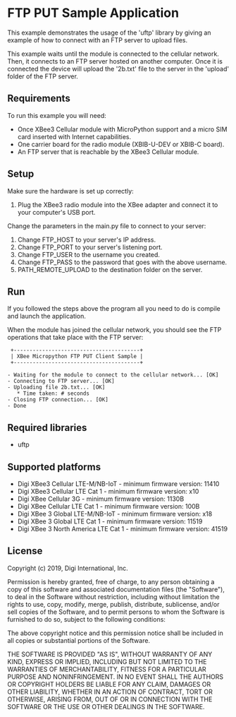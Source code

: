FTP PUT Sample Application
===========================

This example demonstrates the usage of the 'uftp' library by giving an example
of how to connect with an FTP server to upload files.

This example waits until the module is connected to the cellular network. Then,
it connects to an FTP server hosted on another computer. Once it is connected
the device will upload the '2b.txt' file to the server in the 'upload' folder
of the FTP server.

Requirements
------------

To run this example you will need:

* Once XBee3 Cellular module with MicroPython support and a micro SIM card
  inserted with Internet capabilities.
* One carrier board for the radio module (XBIB-U-DEV or XBIB-C board).
* An FTP server that is reachable by the XBee3 Cellular module.

Setup
-----

Make sure the hardware is set up correctly:

1. Plug the XBee3 radio module into the XBee adapter and connect it to your
   computer's USB port.

Change the parameters in the main.py file to connect to your server:

1. Change FTP_HOST to your server's IP address.
2. Change FTP_PORT to your server's listening port.
3. Change FTP_USER to the username you created.
4. Change FTP_PASS to the password that goes with the above username.
5. PATH_REMOTE_UPLOAD to the destination folder on the server.

Run
---

If you followed the steps above the program all you need to do is compile and
launch the application.

When the module has joined the cellular network, you should see the FTP
operations that take place with the FTP server:

     +----------------------------------------+
     | XBee Micropython FTP PUT Client Sample |
     +----------------------------------------+

    - Waiting for the module to connect to the cellular network... [OK]
    - Connecting to FTP server... [OK]
    - Uploading file 2b.txt... [OK]
       * Time taken: # seconds
    - Closing FTP connection... [OK]
    - Done

Required libraries
------------------
* uftp

Supported platforms
-------------------
* Digi XBee3 Cellular LTE-M/NB-IoT - minimum firmware version: 11410
* Digi XBee3 Cellular LTE Cat 1 - minimum firmware version: x10
* Digi XBee Cellular 3G - minimum firmware version: 1130B
* Digi XBee Cellular LTE Cat 1 - minimum firmware version: 100B
* Digi XBee 3 Global LTE-M/NB-IoT - minimum firmware version: x18
* Digi XBee 3 Global LTE Cat 1 - minimum firmware version: 11519
* Digi XBee 3 North America LTE Cat 1 - minimum firmware version: 41519

License
-------
Copyright (c) 2019, Digi International, Inc.

Permission is hereby granted, free of charge, to any person obtaining a copy of
this software and associated documentation files (the "Software"), to deal in
the Software without restriction, including without limitation the rights to
use, copy, modify, merge, publish, distribute, sublicense, and/or sell copies of
the Software, and to permit persons to whom the Software is furnished to do so,
subject to the following conditions:

The above copyright notice and this permission notice shall be included in all
copies or substantial portions of the Software.

THE SOFTWARE IS PROVIDED "AS IS", WITHOUT WARRANTY OF ANY KIND, EXPRESS OR
IMPLIED, INCLUDING BUT NOT LIMITED TO THE WARRANTIES OF MERCHANTABILITY,
FITNESS FOR A PARTICULAR PURPOSE AND NONINFRINGEMENT. IN NO EVENT SHALL THE
AUTHORS OR COPYRIGHT HOLDERS BE LIABLE FOR ANY CLAIM, DAMAGES OR OTHER LIABILITY,
WHETHER IN AN ACTION OF CONTRACT, TORT OR OTHERWISE, ARISING FROM, OUT OF OR
IN CONNECTION WITH THE SOFTWARE OR THE USE OR OTHER DEALINGS IN THE SOFTWARE.

